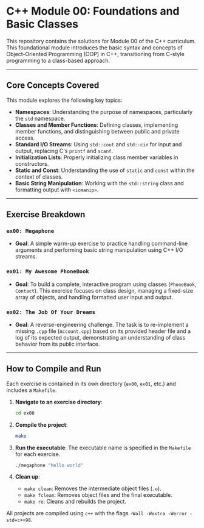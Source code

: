 # C++ Module 00: Foundations and Basic Classes

This repository contains the solutions for Module 00 of the C++ curriculum. This foundational module introduces the basic syntax and concepts of Object-Oriented Programming (OOP) in C++, transitioning from C-style programming to a class-based approach.

---

## Core Concepts Covered

This module explores the following key topics:

-   **Namespaces**: Understanding the purpose of namespaces, particularly the `std` namespace.
-   **Classes and Member Functions**: Defining classes, implementing member functions, and distinguishing between public and private access.
-   **Standard I/O Streams**: Using `std::cout` and `std::cin` for input and output, replacing C's `printf` and `scanf`.
-   **Initialization Lists**: Properly initializing class member variables in constructors.
-   **Static and Const**: Understanding the use of `static` and `const` within the context of classes.
-   **Basic String Manipulation**: Working with the `std::string` class and formatting output with `<iomanip>`.

---

## Exercise Breakdown

### `ex00: Megaphone`
-   **Goal**: A simple warm-up exercise to practice handling command-line arguments and performing basic string manipulation using C++ I/O streams.

### `ex01: My Awesome PhoneBook`
-   **Goal**: To build a complete, interactive program using classes (`PhoneBook`, `Contact`). This exercise focuses on class design, managing a fixed-size array of objects, and handling formatted user input and output.

### `ex02: The Job Of Your Dreams`
-   **Goal**: A reverse-engineering challenge. The task is to re-implement a missing `.cpp` file (`Account.cpp`) based on its provided header file and a log of its expected output, demonstrating an understanding of class behavior from its public interface.

---

## How to Compile and Run

Each exercise is contained in its own directory (`ex00`, `ex01`, etc.) and includes a `Makefile`.

1.  **Navigate to an exercise directory**:
    ```bash
    cd ex00
    ```

2.  **Compile the project**:
    ```bash
    make
    ```

3.  **Run the executable**:
    The executable name is specified in the `Makefile` for each exercise.
    ```bash
    ./megaphone "hello world"
    ```

4.  **Clean up**:
    -   `make clean`: Removes the intermediate object files (`.o`).
    -   `make fclean`: Removes object files and the final executable.
    -   `make re`: Cleans and rebuilds the project.

All projects are compiled using `c++` with the flags `-Wall -Wextra -Werror -std=c++98`.
